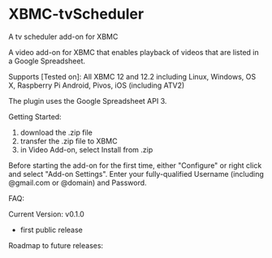 XBMC-tvScheduler
================

A tv scheduler add-on for XBMC

A video add-on for XBMC that enables playback of videos that are listed in a Google Spreadsheet.

Supports [Tested on]:
All XBMC 12 and 12.2 including Linux, Windows, OS X, Raspberry Pi Android, Pivos, iOS (including ATV2)

The plugin uses the Google Spreadsheet API 3.

Getting Started:
1) download the .zip file
2) transfer the .zip file to XBMC
3) in Video Add-on, select Install from .zip

Before starting the add-on for the first time, either "Configure" or right click and select "Add-on Settings".  Enter your fully-qualified Username (including @gmail.com or @domain) and Password.

FAQ:

Current Version:
v0.1.0
- first public release

Roadmap to future releases:
